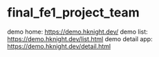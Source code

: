 # final_fe1_project_team
demo home: https://demo.hknight.dev/
demo list: https://demo.hknight.dev/list.html
demo detail app: https://demo.hknight.dev/detail.html
